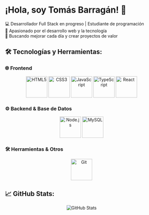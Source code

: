 # ¡Hola, soy Tomás Barragán! 👋

💻 Desarrollador Full Stack en progreso | Estudiante de programación  
🎯 Apasionado por el desarrollo web y la tecnología  
🚀 Buscando mejorar cada día y crear proyectos de valor  

## 🛠️ Tecnologías y Herramientas:
### 🌐 Frontend
<p align="center">
  <img src="https://cdn.jsdelivr.net/gh/devicons/devicon/icons/html5/html5-original.svg" height="70" alt="HTML5"/>
  <img src="https://cdn.jsdelivr.net/gh/devicons/devicon/icons/css3/css3-original.svg" height="70" alt="CSS3"/>
  <img src="https://cdn.jsdelivr.net/gh/devicons/devicon/icons/javascript/javascript-original.svg" height="70" alt="JavaScript"/>
  <img src="https://cdn.jsdelivr.net/gh/devicons/devicon/icons/typescript/typescript-original.svg" height="70" alt="TypeScript"/>
  <img src="https://cdn.jsdelivr.net/gh/devicons/devicon/icons/react/react-original.svg" height="70" alt="React"/>
</p>

### ⚙️ Backend & Base de Datos
<p align="center">
  <img src="https://cdn.jsdelivr.net/gh/devicons/devicon/icons/nodejs/nodejs-original.svg" height="70" alt="Node.js"/>
  <img src="https://cdn.jsdelivr.net/gh/devicons/devicon/icons/mysql/mysql-original.svg" height="70" alt="MySQL"/>
</p>

### 🛠️ Herramientas & Otros
<p align="center">
  <img src="https://cdn.jsdelivr.net/gh/devicons/devicon/icons/git/git-original.svg" height="70" alt="Git"/>
</p>


## 📈 GitHub Stats:
<p align="center">
  <img src="https://github-readme-stats.vercel.app/api?username=TomasBarragan&show_icons=true&theme=radical" alt="GitHub Stats"/>
</p>

